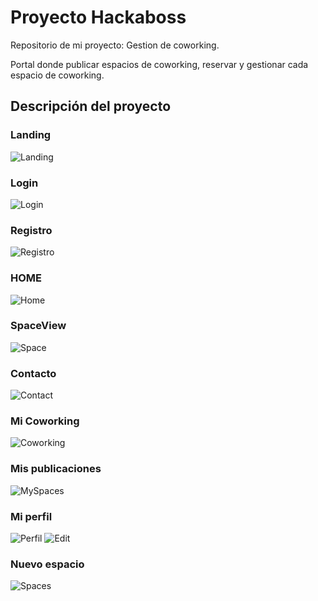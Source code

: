 
# Proyecto Hackaboss

Repositorio de mi proyecto: Gestion de coworking.

Portal donde publicar espacios de coworking, reservar y gestionar cada espacio de coworking.


## Descripción del proyecto

### Landing
![Landing](/img/Landing.png )

### Login
![Login](/img/Login.png )

### Registro
![Registro](/img/Register.png )

### HOME
![Home](/img/SpaceView.png )

### SpaceView
![Space](/img/Login.png )

### Contacto
![Contact](/img/Contact.png )

### Mi Coworking
![Coworking](/img/MyCoworking.png )

### Mis publicaciones
![MySpaces](/img/MySpaces.png )

### Mi perfil
![Perfil](/img/MyProfile.png )
![Edit](/img/EditProfile.png )

### Nuevo espacio
![Spaces](/img/NewPost.png )

